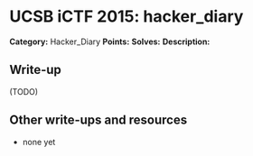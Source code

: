 # UCSB iCTF 2015: hacker_diary

**Category:** Hacker_Diary
**Points:** 
**Solves:** 
**Description:**



## Write-up

(TODO)

## Other write-ups and resources

* none yet
